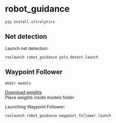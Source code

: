 # robot_guidance

```
pip install ultralytics
```

## Net detection
Launch net detection:
```
roslaunch robot_guidance yolo_detect.launch
```

## Waypoint Follower

```
mkdir models
```
[Download weights](https://stevens0-my.sharepoint.com/:u:/g/personal/icollado_stevens_edu/ESHtHwbcnnBIuBc8vEJ8Gj8B0TglHtRaE5QU10nU2N7RdA?e=ZItmED)\
Place weights inside models folder

Launching Waypoint Follower:
```
roslaunch robot_guidance waypoint_follower.launch
```